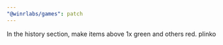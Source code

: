 ```yaml
---
"@winrlabs/games": patch
---
```


In the history section, make items above 1x green and others red. plinko
